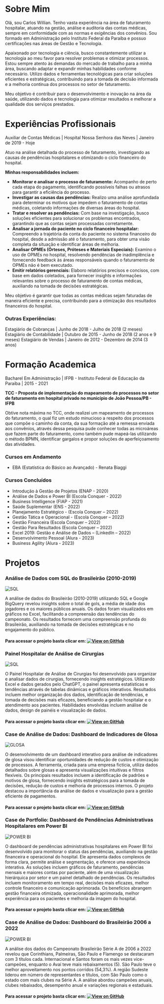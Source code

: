 # Sobre Mim

Olá, sou Carlos Willian. Tenho vasta experiência na área de faturamento hospitalar, atuando na gestão, análise e auditoria das contas médicas, sempre em conformidade com as normas e exigências dos convênios. Sou formado em Administração pelo Instituto Federal da Paraíba e possuo certificações nas áreas de Gestão e Tecnologia.

Apaixonado por tecnologia e ciência, busco constantemente utilizar a tecnologia ao meu favor para resolver problemas e otimizar processos. Estou sempre atento às demandas do mercado de trabalho para a minha área, buscando adaptar e expandir minhas habilidades conforme necessário. Utilizo dados e ferramentas tecnológicas para criar soluções eficientes e estratégicas, contribuindo para a tomada de decisão informada e a melhoria contínua dos processos no setor de faturamento.

Meu objetivo é contribuir para o desenvolvimento e inovação na área da saúde, utilizando dados e tecnologia para otimizar resultados e melhorar a qualidade dos serviços prestados.


# Experiências Profissionais

Auxiliar de Contas Médicas | Hospital Nossa Senhora das Neves | Janeiro de 2019 - Hoje

Atuo na análise detalhada do processo de faturamento, investigando as causas de pendências hospitalares e otimizando o ciclo financeiro do hospital.

  **Minhas responsabilidades incluem:**

 - **Monitorar e analisar o processo de faturamento:** Acompanho de perto cada etapa do pagamento, identificando possíveis falhas ou atrasos para garantir a eficiência do processo.
- **Investigar as causas das pendências:** Realizo uma análise aprofundada para determinar os motivos que impedem o faturamento de contas médicas, coletando informações de diversas áreas do hospital.
- **Tratar e resolver as pendências:** Com base na investigação, busco soluções eficientes para solucionar os problemas encontrados, garantindo que as contas sejam processadas corretamente.
- **Analisar a jornada do paciente no ciclo financeiro hospitalar:** Compreendo a trajetória da conta do paciente no sistema financeiro do hospital, desde a admissão até o faturamento, para obter uma visão completa da situação e identificar áreas de melhoria.
- **Analisar OPMEs (Órteses, Próteses e Materiais Especiais):** Examino o uso de OPMEs no hospital, resolvendo pendências de inadimplência e fornecendo feedback às áreas responsáveis quando o faturamento de OPMEs não é bem executado.
- **Emitir relatórios gerenciais:** Elaboro relatórios precisos e concisos, com base em dados coletados, para fornecer insights e informações relevantes sobre o processo de faturamento de contas médicas, auxiliando na tomada de decisões estratégicas.

Meu objetivo é garantir que todas as contas médicas sejam faturadas de maneira eficiente e precisa, contribuindo para a otimização dos resultados financeiros do hospital.

### Outras Experiências:
 
Estagiário de Cobranças | Junho de 2018 - Julho de 2018 (2 meses)
Estagiário de Contabilidade | Outubro de 2015 - Junho de 2018 (2 anos e 9 meses)
Estagiário de Vendas | Janeiro de 2012 - Dezembro de 2014 (3 anos) 

# Formação Academica

Bacharel Em Administração | IFPB - Instituto Federal de Educação da Paraíba | 2015 - 2021

**TCC - Proposta de implementação do mapeamento de processos no setor de faturamento em hospital privado no município de João Pessoa/PB - IFPB**

Obtive nota máxima no TCC, onde realizei um mapeamento de processos do faturamento, o qual fiz um estudo minucioso a respeito dos processos que compõe o caminho da conta, da sua formação até a remessa enviada aos convênios, através dessa pesquisa pude conhecer todas as microáreas que fazem parte do faturamento, como também pude mapeá-las utilizando o método BPMN, identificar gargalos e propor soluções de aperfeiçoamento das atividades.

### Cursos em Andamento

*  EBA (Estatística do Básico ao Avançado) - Renata Biaggi

### Cursos Concluídos

* Introdução à Gestão de Projetos (ENAP - 2020)
* Análise de Dados e Power BI (Escola Conquer - 2022)
* Business Intelligence (FIAP - 2021)
* Saúde Suplementar (ENS - 2022)
* Planejamento Estratégico - (Escola Conquer – 2022)
* Gestão Tática e Operacional - (Escola Conquer – 2022)
* Gestão Financeira (Escola Conquer – 2022)
* Gestão Para Resultados (Escola Conquer – 2022)
* Excel 2019: Gestão e Análise de Dados – (LinkedIn – 2022)
* Desenvolvimento Pessoal (Alura - 2023)
* Business Agility (Alura - 2023)

# Projetos

### Análise de Dados com SQL do Brasileirão (2010-2019)

![SQL](https://github.com/user-attachments/assets/c1cf4b16-e610-401b-ad10-643afc9c0318)

A análise de dados do Brasileirão (2010-2019) utilizando SQL
e Google BigQuery revelou insights sobre o total de gols, 
a média de idade dos jogadores e os maiores públicos anuais.
Os dados foram visualizados em gráficos no Excel, facilitando
a compreensão das tendências do campeonato. Os resultados fornecem
uma compreensão profunda do Brasileirão, auxiliando na tomada de 
decisões estratégicas e no engajamento do público.

#### Para acessar o projeto basta clicar em:      [![View on GitHub](https://img.shields.io/badge/GitHub-View_on_GitHub-blue?logo=GitHub)](https://github.com/carloswilll/AnaliseBrasileirao2006-2022)

### Painel Hospitalar de Análise de Cirurgias

![SQL](https://chrome-crabapple-e07.notion.site/image/https%3A%2F%2Fprod-files-secure.s3.us-west-2.amazonaws.com%2F29ecadbd-ece1-4339-9bb9-3123abde53f4%2F8d741956-c048-4527-bf03-9b17219d6cbd%2Fpainel_cirurgias.png?table=block&id=e0d0cc69-b0a4-46a7-b17d-ba78c07d184b&spaceId=29ecadbd-ece1-4339-9bb9-3123abde53f4&width=1390&userId=&cache=v2)

O Painel Hospitalar de Análise de Cirurgias foi desenvolvido para organizar e analisar dados de cirurgias, fornecendo insights estratégicos. Utilizando Excel e dados gerados pelo ChatGPT, o painel apresenta estatísticas e tendências através de tabelas dinâmicas e gráficos interativos. Resultados incluem melhor organização dos dados, identificação de tendências, e tomada de decisões mais eficazes, beneficiando a gestão hospitalar e o atendimento aos pacientes. Habilidades envolvidas incluem análise de dados, design de painéis e visualização de dados.

#### Para acessar o projeto basta clicar em:      [![View on GitHub](https://img.shields.io/badge/GitHub-View_on_GitHub-blue?logo=GitHub)](https://github.com/carloswilll/AnaliseBrasileirao2006-2022)

### Case de Análise de Dados: Dashboard de Indicadores de Glosa

![GLOSA](https://chrome-crabapple-e07.notion.site/image/https%3A%2F%2Fprod-files-secure.s3.us-west-2.amazonaws.com%2F29ecadbd-ece1-4339-9bb9-3123abde53f4%2F5d5d4a30-7ccf-42d5-b4c9-c6c4a02e2261%2Fglosa_1.png?table=block&id=a0200002-202c-4159-ab4d-c9d5ad215324&spaceId=29ecadbd-ece1-4339-9bb9-3123abde53f4&width=1390&userId=&cache=v2)

O desenvolvimento de um dashboard interativo para análise de indicadores de glosa visou identificar oportunidades de redução de custos e otimização de processos. A ferramenta, criada para uma empresa fictícia, utiliza dados detalhados sobre glosas e apresenta visualizações intuitivas e filtros flexíveis. Os principais resultados incluem a identificação de padrões e motivos de glosa, fornecendo insights estratégicos para a tomada de decisões, redução de custos e melhoria de processos internos. O projeto destacou a importância da análise de dados e visualização para a gestão eficiente de pagamentos.

#### Para acessar o projeto basta clicar em:      [![View on GitHub](https://img.shields.io/badge/GitHub-View_on_GitHub-blue?logo=GitHub)](https://github.com/carloswilll/AnaliseBrasileirao2006-2022)

### Case de Portfolio: Dashboard de Pendências Administrativas Hospitalares em Power BI

![POWER BI](https://chrome-crabapple-e07.notion.site/image/https%3A%2F%2Fprod-files-secure.s3.us-west-2.amazonaws.com%2F29ecadbd-ece1-4339-9bb9-3123abde53f4%2Fe319b30b-8e14-4663-b4a0-b4ad5dfe76e4%2Fcapa.png?table=block&id=597058e6-2d91-499b-ba83-899550948b89&spaceId=29ecadbd-ece1-4339-9bb9-3123abde53f4&width=1250&userId=&cache=v2)

O dashboard de pendências administrativas hospitalares em Power BI foi desenvolvido para monitorar o status das pendências, auxiliando na gestão financeira e operacional do hospital. Ele apresenta dados complexos de forma clara, permite análise e segmentação, e oferece uma experiência interativa. As soluções incluem gráficos de faturamento, pendências mensais e maiores contas por paciente, além de uma visualização hierárquica por setor e um painel detalhado de pendências. Os resultados incluem monitoramento em tempo real, decisões mais eficazes, melhor controle financeiro e comunicação aprimorada. Os benefícios abrangem gestão financeira otimizada, operacionalidade aprimorada, melhor experiência para os pacientes e melhoria da imagem do hospital.

#### Para acessar o projeto basta clicar em:      [![View on GitHub](https://img.shields.io/badge/GitHub-View_on_GitHub-blue?logo=GitHub)](https://github.com/carloswilll/AnaliseBrasileirao2006-2022)

### Case de Análise de Dados: Dashboard do Brasileirão 2006 a 2022 

![POWER BI](https://chrome-crabapple-e07.notion.site/image/https%3A%2F%2Fprod-files-secure.s3.us-west-2.amazonaws.com%2F29ecadbd-ece1-4339-9bb9-3123abde53f4%2F5ce0770f-c51b-4184-805b-c47e5e441044%2Fcapa.png?table=block&id=128a497a-4bde-48f0-a4fa-3561413db2c8&spaceId=29ecadbd-ece1-4339-9bb9-3123abde53f4&width=650&userId=&cache=v2)

A análise dos dados do Campeonato Brasileirão Série A de 2006 a 2022 revelou que Corinthians, Palmeiras, São Paulo e Flamengo se destacaram com 3 títulos cada. Internacional e Santos foram os mais vezes vice-campeões, enquanto o Avaí teve mais rebaixamentos (5). São Paulo teve o melhor aproveitamento nos pontos corridos (54,3%). A região Sudeste liderou em número de representantes e títulos, com São Paulo como o estado com mais clubes na Série A. A análise abordou campeões anuais, clubes rebaixados, desempenho anual e variações regionais e estaduais.

#### Para acessar o projeto basta clicar em:      [![View on GitHub](https://img.shields.io/badge/GitHub-View_on_GitHub-blue?logo=GitHub)](https://github.com/carloswilll/AnaliseBrasileirao2006-2022)


